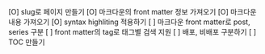 [O] slug로 페이지 만들기
[O] 마크다운의 front matter 정보 가져오기
[O] 마크다운 내용 가져오기
[O] syntax highliting 적용하기
[ ] 마크다운 front matter로 post, series 구분
[ ] front matter의 tag로 태그별 검색 지원
[ ] 배포, 비배포 구분하기
[ ] TOC 만들기
